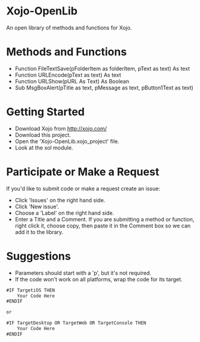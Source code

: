 # Xojo-OpenLib

An open library of methods and functions for Xojo.

# Methods and Functions

- Function FileTextSave(pFolderItem as folderItem, pText as text) As text
- Function URLEncode(pText as text) As text
- Function URLShow(pURL As Text) As Boolean
- Sub MsgBoxAlert(pTitle as text, pMessage as text, pButton1Text as text)

# Getting Started

- Download Xojo from http://xojo.com/
- Download this project.
- Open the 'Xojo-OpenLib.xojo_project' file.
- Look at the xol module.

# Participate or Make a Request

If you'd like to submit code or make a request create an issue:
- Click 'Issues' on the right hand side.
- Click 'New issue'.
- Choose a 'Label' on the right hand side.
- Enter a Title and a Comment. If you are submitting a method or function, right click it, choose copy, then paste it in the Comment box so we can add it to the library.

# Suggestions

- Parameters should start with a 'p', but it's not required.
- If the code won't work on all platforms, wrap the code for its target.

```javascript
#IF TargetiOS THEN
	Your Code Here
#ENDIF

or

#IF TargetDesktop OR TargetWeb OR TargetConsole THEN
	Your Code Here
#ENDIF
```